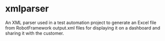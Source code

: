 # xmlparser
An XML parser used in a test automation project to generate an Excel file from RobotFramework output.xml files for displaying it on a dashboard and sharing it with the customer.

